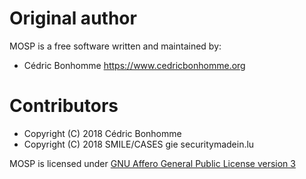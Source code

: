 # Original author

MOSP is a free software written and maintained by:

* Cédric Bonhomme https://www.cedricbonhomme.org


# Contributors

* Copyright (C) 2018 Cédric Bonhomme
* Copyright (C) 2018 SMILE/CASES gie securitymadein.lu

MOSP is licensed under
[GNU Affero General Public License version 3](https://www.gnu.org/licenses/agpl-3.0.html)
